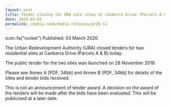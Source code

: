 ```yaml
---
layout: post
title: Tender closing for URA sale sites at Canberra Drive (Parcels A & B)
date: 2020-03-03
permalink: /media-room/media-releases/pr20-11
---
```


icon::fa("rocket") Published: 03 March 2020

The Urban Redevelopment Authority (URA) closed tenders for two residential sites at Canberra Drive (Parcels A & B) today.

The public tender for the two sites was launched on 28 November 2019.
 
Please see Annex A [PDF, 34kb] and Annex B [PDF, 34kb] for details of the sites and tender bids received.

This is not an announcement of tender award. A decision on the award of the tenders will be made after the bids have been evaluated. This will be publicised at a later date.
